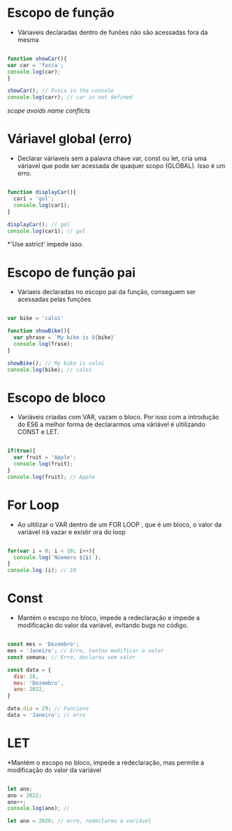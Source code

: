 # Escopo de função

* Váriaveis declaradas dentro de funões não são acessadas fora da mesma

````js 

function showCar(){
var car = 'fusca';
console.log(car);
}

showCar(); // Fusca in the console
console.log(carr); // car is not defined
````

*scope avoids name conflicts*

# Váriavel global (erro)

* Declarar váriaveis sem a palavra chave var, const ou let, cria uma váriavel que pode ser acessada de quaquer scopo (GLOBAL). Isso é um erro.

````js 

function displayCar(){
  car1 = 'gol';
  console.log(car1);
}

displayCar(); // gol
console.log(car1); // gol
````

*'Use astrict' impede isso.


# Escopo de função pai

* Váriaeis declaradas no escopo pai da função, conseguem ser acessadas pelas funções

````js

var bike = 'caloi'

function showBike(){
  var phrase = `My bike is ${bike}`
  console.log(frase);
}

showBike(); // My bike is caloi
console.log(bike); // caloi

````


# Escopo de bloco

* Variáveis criadas com VAR, vazam o bloco. Por isso com a introdução do ES6 a melhor forma de declararmos uma váriável é ultilizando CONST e LET.

````js

if(true){
  var fruit = 'Apple';
  console.log(fruit);
}
console.log(fruit); // Apple
````

# For Loop 

* Ao ultilizar o VAR  dentro de um FOR LOOP , que é um bloco, o valor da variável irá vazar e existir ora do loop

````js

for(var i = 0; i < 10; i++){
  console.log(`Núemero ${i}`);
}
console.log.(i); // 10
````


# Const

* Mantém o escopo no bloco, impede a redeclaração e impede a modificação do valor da variável, evitando bugs no código.

````js

const mes = 'Dezembro';
mes = 'Janeiro'; // Erro, tentou modificar o valor
const semana; // Erro, declarou sem valor

const data = {
  dia: 28,
  mes: 'Dezembro',
  ano: 2022,
}

data.dia = 29; // Funciona
data = 'Janeiro'; // erro
````


# LET

*Mantém o escopo no bloco, impede a redeclaração, mas permite a modificação do valor da variável

````js

let ano;
ano = 2022;
ano++;
console.log(ano); //

let ano = 2020; // erro, redeclarou a variável
````